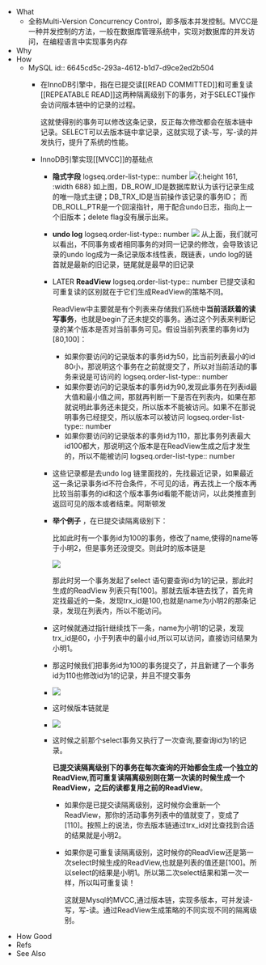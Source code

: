- What
	- 全称Multi-Version Concurrency Control，即多版本并发控制。MVCC是一种并发控制的方法，一般在数据库管理系统中，实现对数据库的并发访问，在编程语言中实现事务内存
- Why
- How
	- MySQL
	  id:: 6645cd5c-293a-4612-b1d7-d9ce2ed2b504
		- 在InnoDB引擎中，指在已提交读[[READ COMMITTED]]和可重复读[[REPEATABLE READ]]这两种隔离级别下的事务，对于SELECT操作会访问版本链中的记录的过程。
		  
		  这就使得别的事务可以修改这条记录，反正每次修改都会在版本链中记录。SELECT可以去版本链中拿记录，这就实现了读-写，写-读的并发执行，提升了系统的性能。
		- InnoDB引擎实现[[MVCC]]的基础点
			- **隐式字段**
			  logseq.order-list-type:: number
			  ![](https://pdai.tech/images/db/mysql/db-mysql-mvcc-1.png){:height 161, :width 688}
			  如上图，DB_ROW_ID是数据库默认为该行记录生成的唯一隐式主键；DB_TRX_ID是当前操作该记录的事务ID； 而DB_ROLL_PTR是一个回滚指针，用于配合undo日志，指向上一个旧版本；delete flag没有展示出来。
			- **undo log**
			  logseq.order-list-type:: number
			  ![](https://pdai.tech/images/db/mysql/db-mysql-mvcc-4.png)
			  从上面，我们就可以看出，不同事务或者相同事务的对同一记录的修改，会导致该记录的undo log成为一条记录版本线性表，既链表，undo log的链首就是最新的旧记录，链尾就是最早的旧记录
			- LATER **ReadView**
			  logseq.order-list-type:: number
			  已提交读和可重复读的区别就在于它们生成ReadView的策略不同。
			  
			  ReadView中主要就是有个列表来存储我们系统中**当前活跃着的读写事务**，也就是begin了还未提交的事务。通过这个列表来判断记录的某个版本是否对当前事务可见。假设当前列表里的事务id为[80,100]：
				- 如果你要访问的记录版本的事务id为50，比当前列表最小的id 80小，那说明这个事务在之前就提交了，所以对当前活动的事务来说是可访问的
				  logseq.order-list-type:: number
				- 如果你要访问的记录版本的事务id为90,发现此事务在列表id最大值和最小值之间，那就再判断一下是否在列表内，如果在那就说明此事务还未提交，所以版本不能被访问。如果不在那说明事务已经提交，所以版本可以被访问
				  logseq.order-list-type:: number
				- 如果你要访问的记录版本的事务id为110，那比事务列表最大id100都大，那说明这个版本是在ReadView生成之后才发生的，所以不能被访问
				  logseq.order-list-type:: number
			- 这些记录都是去undo log 链里面找的，先找最近记录，如果最近这一条记录事务id不符合条件，不可见的话，再去找上一个版本再比较当前事务的id和这个版本事务id看能不能访问，以此类推直到返回可见的版本或者结束。阿斯顿发
			- **举个例子** ，在已提交读隔离级别下：
			  
			  比如此时有一个事务id为100的事务，修改了name,使得的name等于小明2，但是事务还没提交。则此时的版本链是
			  
			  ![](https://pdai.tech/images/db/mysql/db-mysql-mvcc-11.jpeg)
			  
			  那此时另一个事务发起了select 语句要查询id为1的记录，那此时生成的ReadView 列表只有[100]。那就去版本链去找了，首先肯定找最近的一条，发现trx_id是100,也就是name为小明2的那条记录，发现在列表内，所以不能访问。
			- 这时候就通过指针继续找下一条，name为小明1的记录，发现trx_id是60，小于列表中的最小id,所以可以访问，直接访问结果为小明1。
			- 那这时候我们把事务id为100的事务提交了，并且新建了一个事务id为110也修改id为1的记录，并且不提交事务
			- ![](https://pdai.tech/images/db/mysql/db-mysql-mvcc-12.jpeg)
			- 这时候版本链就是
			- ![](https://pdai.tech/images/db/mysql/db-mysql-mvcc-13.jpeg)
			- 这时候之前那个select事务又执行了一次查询,要查询id为1的记录。
			  
			  **已提交读隔离级别下的事务在每次查询的开始都会生成一个独立的ReadView,而可重复读隔离级别则在第一次读的时候生成一个ReadView，之后的读都复用之前的ReadView**。
				- 如果你是已提交读隔离级别，这时候你会重新一个ReadView，那你的活动事务列表中的值就变了，变成了[110]。按照上的说法，你去版本链通过trx_id对比查找到合适的结果就是小明2。
				- 如果你是可重复读隔离级别，这时候你的ReadView还是第一次select时候生成的ReadView,也就是列表的值还是[100]。所以select的结果是小明1。所以第二次select结果和第一次一样，所以叫可重复读！
				  
				  这就是Mysql的MVCC,通过版本链，实现多版本，可并发读-写，写-读。通过ReadView生成策略的不同实现不同的隔离级别。
- How Good
- Refs
- See Also